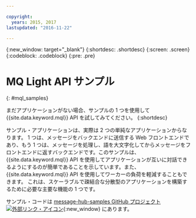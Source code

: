```yaml
---

copyright:
  years: 2015, 2017
lastupdated: "2016-11-22"

---
```


{:new_window: target="_blank"}
{:shortdesc: .shortdesc}
{:screen: .screen}
{:codeblock: .codeblock}
{:pre: .pre}

# MQ Light API サンプル
{: #mql_samples}


まだアプリケーションがない場合、サンプルの 1 つを使用して {{site.data.keyword.mql}} API を試してみてください。
{:shortdesc}

サンプル・アプリケーションは、実際は 2 つの単純なアプリケーションからなります。
1 つは、メッセージをバックエンドに送信する Web フロントエンドであり、もう 1 つは、メッセージを処理し、語を大文字化してからメッセージをフロントエンドに返すバックエンドです。このサンプルは、{{site.data.keyword.mql}} API を使用してアプリケーションが互いに対話できるようにするのが簡単であることを示しています。また、{{site.data.keyword.mql}} API を使用してワーカーの負荷を軽減することもできます。
これは、スケーラブルで疎結合な分散型のアプリケーションを構築するために必要な主要な機能の 1 つです。

サンプル・コードは [message-hub-samples GitHub プロジェクト ![外部リンク・アイコン](../../icons/launch-glyph.svg "外部リンク・アイコン")](https://github.com/ibm-messaging/message-hub-samples/tree/master/mqlight){:new_window} にあります。
